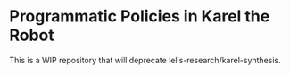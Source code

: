 # Programmatic Policies in Karel the Robot

This is a WIP repository that will deprecate lelis-research/karel-synthesis.